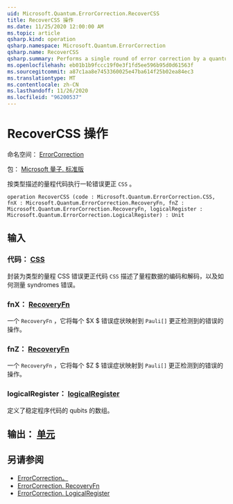 ```yaml
---
uid: Microsoft.Quantum.ErrorCorrection.RecoverCSS
title: RecoverCSS 操作
ms.date: 11/25/2020 12:00:00 AM
ms.topic: article
qsharp.kind: operation
qsharp.namespace: Microsoft.Quantum.ErrorCorrection
qsharp.name: RecoverCSS
qsharp.summary: Performs a single round of error correction by a quantum code described by a `CSS` type.
ms.openlocfilehash: eb01b1b9fccc19f0e3f1fd5ee596b95d0d61563f
ms.sourcegitcommit: a87c1aa8e7453360025e47ba614f25b02ea84ec3
ms.translationtype: MT
ms.contentlocale: zh-CN
ms.lasthandoff: 11/26/2020
ms.locfileid: "96200537"
---
```

# <a name="recovercss-operation"></a>RecoverCSS 操作

命名空间： [ErrorCorrection](xref:Microsoft.Quantum.ErrorCorrection)

包： [Microsoft 量子. 标准版](https://nuget.org/packages/Microsoft.Quantum.Standard)


按类型描述的量程代码执行一轮错误更正 `CSS` 。

```qsharp
operation RecoverCSS (code : Microsoft.Quantum.ErrorCorrection.CSS, fnX : Microsoft.Quantum.ErrorCorrection.RecoveryFn, fnZ : Microsoft.Quantum.ErrorCorrection.RecoveryFn, logicalRegister : Microsoft.Quantum.ErrorCorrection.LogicalRegister) : Unit
```


## <a name="input"></a>输入

### <a name="code--css"></a>代码： [CSS](xref:Microsoft.Quantum.ErrorCorrection.CSS)

封装为类型的量程 CSS 错误更正代码 `CSS` 描述了量程数据的编码和解码，以及如何测量 syndromes 错误。


### <a name="fnx--recoveryfn"></a>fnX： [RecoveryFn](xref:Microsoft.Quantum.ErrorCorrection.RecoveryFn)

一个 `RecoveryFn` ，它将每个 $X $ 错误症状映射到 `Pauli[]` 更正检测到的错误的操作。


### <a name="fnz--recoveryfn"></a>fnZ： [RecoveryFn](xref:Microsoft.Quantum.ErrorCorrection.RecoveryFn)

一个 `RecoveryFn` ，它将每个 $Z $ 错误症状映射到 `Pauli[]` 更正检测到的错误的操作。


### <a name="logicalregister--logicalregister"></a>logicalRegister： [logicalRegister](xref:Microsoft.Quantum.ErrorCorrection.LogicalRegister)

定义了稳定程序代码的 qubits 的数组。



## <a name="output--unit"></a>输出： [单元](xref:microsoft.quantum.lang-ref.unit)



## <a name="see-also"></a>另请参阅

- [ErrorCorrection。](xref:Microsoft.Quantum.ErrorCorrection.CSS)
- [ErrorCorrection. RecoveryFn](xref:Microsoft.Quantum.ErrorCorrection.RecoveryFn)
- [ErrorCorrection. LogicalRegister](xref:Microsoft.Quantum.ErrorCorrection.LogicalRegister)